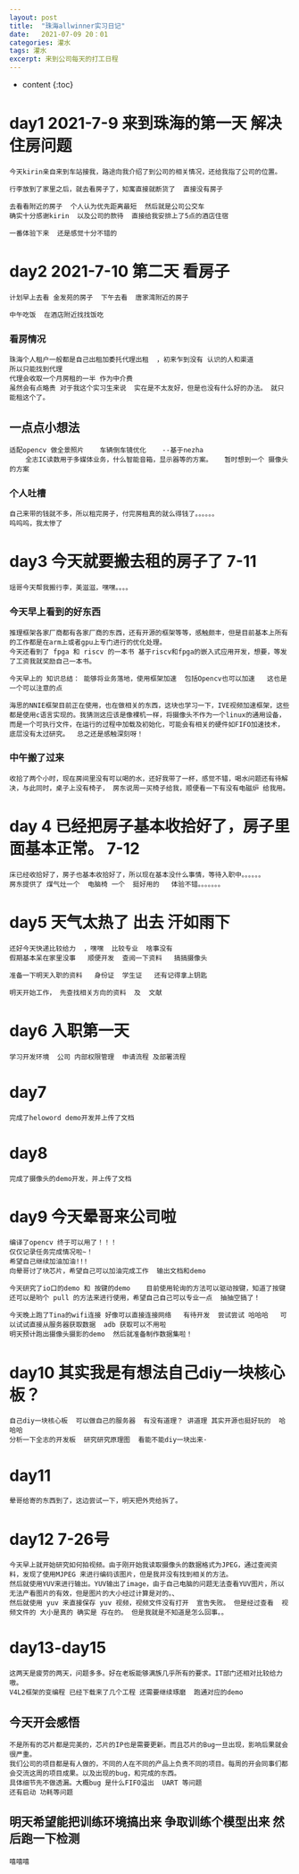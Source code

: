 ```yaml
---
layout: post
title:  "珠海allwinner实习日记"
date:   2021-07-09 20：01
categories: 灌水
tags: 灌水
excerpt: 来到公司每天的打工日程
---
```


* content
{:toc}

# day1 2021-7-9 来到珠海的第一天  解决住房问题
    今天kirin亲自来到车站接我，路途向我介绍了到公司的相关情况，还给我指了公司的位置。

    行李放到了家里之后，就去看房子了，知寓直接就断货了  直接没有房子   

    去看看附近的房子  个人认为优先距离最短  然后就是公司公交车
    确实十分感谢kirin  以及公司的款待  直接给我安排上了5点的酒店住宿

    一番体验下来  还是感觉十分不错的

# day2 2021-7-10 第二天  看房子 
    计划早上去看 金发苑的房子  下午去看  唐家湾附近的房子  

    中午吃饭  在酒店附近找找饭吃 
    
### 看房情况
    珠海个人租户一般都是自己出租加委托代理出租  ，初来乍到没有 认识的人和渠道   
    所以只能找到代理    
    代理会收取一个月房租的一半 作为中介费 
    虽然会有点略贵 对于我这个实习生来说  实在是不太友好，但是也没有什么好的办法。 就只能租这个了。

## 一点点小想法
    适配opencv 做全景照片    车辆倒车镜优化    --基于nezha
        全志IC读数用于多媒体业务，什么智能音箱，显示器等的方案。   暂时想到一个 摄像头的方案   

### 个人吐槽
    自己来带的钱就不多，所以租完房子，付完房租真的就么得钱了。。。。。。
    呜呜呜，我太惨了


# day3 今天就要搬去租的房子了 7-11 
    瑶哥今天帮我搬行李，美滋滋，嘿嘿。。。。
    

### 今天早上看到的好东西
    推理框架各家厂商都有各家厂商的东西，还有开源的框架等等，感触颇丰，但是目前基本上所有的工作都是在arm上或者gpu上专门进行的优化处理。
    今天还看到了 fpga 和 riscv 的一本书 基于riscv和fpga的嵌入式应用开发，想要，等发了工资我就奖励自己一本书。

    今天早上的 知识总结： 能够将业务落地，使用框架加速  包括Opencv也可以加速   这也是一个可以注意的点
    
    海思的NNIE框架目前正在使用，也在做相关的东西，这块也学习一下，IVE视频加速框架，这些都是使用c语言实现的。我猜测这应该是像裸机一样，将摄像头不作为一个linux的通用设备，而是一个可执行文件，在运行的过程中加载及初始化，可能会有相关的硬件如FIFO加速技术，底层没有太过研究。  总之还是感触深刻呀！

### 中午搬了过来 
    收拾了两个小时，现在房间里没有可以喝的水，还好我带了一杯，感觉不错，喝水问题还有待解决，与此同时，桌子上没有椅子， 房东说周一买椅子给我，顺便看一下有没有电磁炉 给我用。



# day 4 已经把房子基本收拾好了，房子里面基本正常。 7-12
    床已经收拾好了，房子也基本收拾好了，所以现在基本没什么事情，等待入职中。。。。。。
    房东提供了 煤气灶一个  电脑椅 一个  挺好用的   体验不错。。。。。。。
    
    
# day5 天气太热了  出去 汗如雨下   
    还好今天快递比较给力  ，嘿嘿  比较专业  啥事没有
    假期基本呆在家里没事   顺便开发  查阅一下资料   搞搞摄像头

    准备一下明天入职的资料   身份证  学生证   还有记得拿上钥匙

    明天开始工作， 先查找相关方向的资料  及  文献

# day6 入职第一天 
    学习开发环境  公司 内部权限管理  申请流程 及部署流程

# day7
    完成了heloword demo开发并上传了文档
# day8
    完成了摄像头的demo开发，并上传了文档
# day9 今天晕哥来公司啦
    编译了opencv 终于可以用了！！！
    仅仅记录任务完成情况啦~！
    希望自己继续加油加油!!!
    向晕哥讨了块芯片，希望自己可以加油完成工作  输出文档和demo 

    今天研究了io口的demo 和 按键的demo    目前使用轮询的方法可以驱动按键，知道了按键还可以是哟个 pull 的方法来进行使用，希望自己自己可以专业一点  抽抽空搞了！

    今天晚上跑了Tina的wifi连接 好像可以直接连接网络   有待开发  尝试尝试 哈哈哈   可以试试直接从服务器获取数据  adb 获取可以不用啦
    明天预计跑出摄像头摄影的demo  然后就准备制作数据集啦！

# day10 其实我是有想法自己diy一块核心板？
    自己diy一块核心板  可以做自己的服务器  有没有道理？ 讲道理 其实开源也挺好玩的  哈哈哈
    分析一下全志的开发板  研究研究原理图  看能不能diy一块出来·


# day11 
    晕哥给寄的东西到了，这边尝试一下，明天把外壳给拆了。

# day12 7-26号
    今天早上就开始研究如何拍视频。由于刚开始我读取摄像头的数据格式为JPEG，通过查阅资料，发现了使用MJPEG 来进行编码该图片，但是我并没有找到相关的方法。
    然后就使用YUV来进行输出。YUV输出了image，由于自己电脑的问题无法查看YUV图片，所以无法产看图片的有效，但是图片的大小经过计算是对的。、
    然后就使用 yuv 来直接保存 yuv 视频，视频文件没有打开  宣告失败。 但是经过查看  视频文件的 大小是真的 确实是 存在的。 但是我就是不知道是怎么回事。。
    

# day13-day15
    这两天是疲劳的两天，问题多多。好在老板能够满族几乎所有的要求。IT部门还相对比较给力嗷。
    V4L2框架的变编程 已经下载来了几个工程 还需要继续琢磨  跑通对应的demo

## 今天开会感悟
    不是所有的芯片都是完美的，芯片的IP也是需要更新。而且芯片的Bug一旦出现，影响后果就会很严重。
    我们公司的项目都是有人做的，不同的人在不同的产品上负责不同的项目。每周的开会同事们都会交流这周的项目成果。以及出现的bug，和完成的东西。
    具体细节先不做透漏。大概bug 是什么FIFO溢出  UART 等问题
    还有启动 功耗等问题

## 明天希望能把训练环境搞出来  争取训练个模型出来 然后跑一下检测
    嘻嘻嘻
